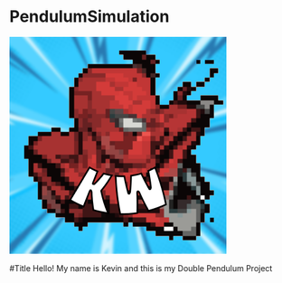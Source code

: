 # PendulumSimulation
<img src="SpiderManIcon!.png"></img>


#Title
Hello! My name is Kevin and this is my Double Pendulum Project
